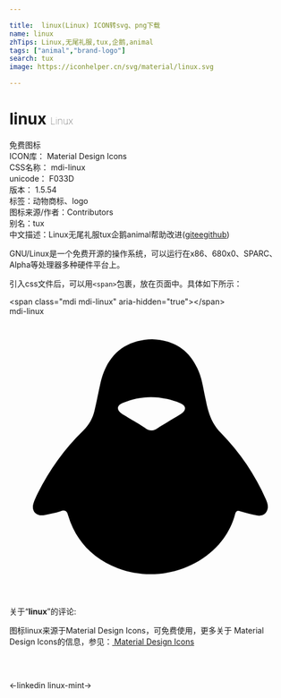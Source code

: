 ```yaml
---

title:  linux(Linux) ICON转svg、png下载
name: linux
zhTips: Linux,无尾礼服,tux,企鹅,animal
tags: ["animal","brand-logo"]
search: tux
image: https://iconhelper.cn/svg/material/linux.svg

---
```


# linux  <small style="font-size: 60%;font-weight: 100">Linux</small>


<div class="detail-page">
<p>
<span><span class="badge-success badge">免费图标</span> </span>
<br/>
<span>
ICON库：
<span class="badge-secondary badge">Material Design Icons</span> 
</span>
<br/>
<span>
CSS名称：
<span class="badge-secondary badge">mdi-linux</span> 
</span>
<br/>
<span>
unicode：
<span class="badge-secondary badge">F033D</span> 
<copy-btn content='F033D' btn-title=""></copy-btn>
<copy-btn :content='String.fromCodePoint(parseInt("F033D", 16))' btn-title="复制U"></copy-btn>
</span>
<br/>
<span>
版本：
<span class="badge-secondary badge">1.5.54</span> 
</span><br/><span>标签：<span class="badge-light badge"><router-link to="/tags/animal.html">动物</router-link></span><span class="badge-light badge"><router-link to="/tags/brand-logo.html">商标、logo</router-link></span></span>
<br/>
<span>图标来源/作者：<span class="badge-light badge">Contributors</span></span> 
<br/>
<span>别名：<span class="badge-light badge">tux</span></span><br/><span class="zh-detail">中文描述：<span class="badge-primary badge">Linux</span><span class="badge-primary badge">无尾礼服</span><span class="badge-primary badge">tux</span><span class="badge-primary badge">企鹅</span><span class="badge-primary badge">animal</span><span class="help-link"><span>帮助改进</span>(<a href="https://gitee.com/liuwave/icon-helper/edit/master/json/material/linux.json" target="_blank" rel="noopener noreferrer">gitee</a><a href="https://github.com/liuwave/icon-helper/edit/master/json/material/linux.json" target="_blank" rel="noopener noreferrer">github</a></span>)</span><br/>
</p>
</div><div class="description description alert alert-light">GNU/Linux是一个免费开源的操作系统，可以运行在x86、680x0、SPARC、Alpha等处理器多种硬件平台上。</div>
<div class="alert alert-dark">
  <i class="mdi mdi-linux mdi-48px"></i>
  <i class="mdi mdi-linux mdi-36px"></i>
  <i class="mdi mdi-linux mdi-24px"></i>
  <i class="mdi mdi-linux mdi-18px"></i>
</div>
<div>
  <p>引入css文件后，可以用<code>&lt;span&gt;</code>包裹，放在页面中。具体如下所示：    
  </p>
  <div class="alert alert-primary" style="font-size: 14px">
    &lt;span class="mdi mdi-linux" aria-hidden="true"&gt;&lt;/span&gt;
    <copy-btn content='<span class="mdi mdi-linux" aria-hidden="true"></span>'></copy-btn>
  </div>
  <div class="alert alert-secondary">
    <i class="mdi mdi-linux"
    style="font-size: 24px"
    aria-hidden="true"></i> mdi-linux
    <copy-btn content="mdi-linux" btn-title="复制图标名称"></copy-btn>
  </div>
</div>
<div id="svg" class="svg-wrap">
<svg xmlns="http://www.w3.org/2000/svg" viewBox="0 0 24 24"><path d="M14.62,8.35C14.2,8.63 12.87,9.39 12.67,9.54C12.28,9.85 11.92,9.83 11.53,9.53C11.33,9.37 10,8.61 9.58,8.34C9.1,8.03 9.13,7.64 9.66,7.42C11.3,6.73 12.94,6.78 14.57,7.45C15.06,7.66 15.08,8.05 14.62,8.35M21.84,15.63C20.91,13.54 19.64,11.64 18,9.97C17.47,9.42 17.14,8.8 16.94,8.09C16.84,7.76 16.77,7.42 16.7,7.08C16.5,6.2 16.41,5.3 16,4.47C15.27,2.89 14,2.07 12.16,2C10.35,2.05 9,2.81 8.21,4.4C8,4.83 7.85,5.28 7.75,5.74C7.58,6.5 7.43,7.29 7.25,8.06C7.1,8.71 6.8,9.27 6.29,9.77C4.68,11.34 3.39,13.14 2.41,15.12C2.27,15.41 2.13,15.7 2.04,16C1.85,16.66 2.33,17.12 3.03,16.96C3.47,16.87 3.91,16.78 4.33,16.65C4.74,16.5 4.9,16.6 5,17C5.65,19.15 7.07,20.66 9.24,21.5C13.36,23.06 18.17,20.84 19.21,16.92C19.28,16.65 19.38,16.55 19.68,16.65C20.14,16.79 20.61,16.89 21.08,17C21.57,17.09 21.93,16.84 22,16.36C22.03,16.1 21.94,15.87 21.84,15.63" /></svg>
</div>
<detail full-name='mdi-linux'></detail>
<div class="icon-detail__container">
<p>关于“<b>linux</b>”的评论:</p>
</div>
<Vssue title="关于“linux”的评论" />    
<div><p>图标linux来源于Material Design Icons，可免费使用，更多关于 Material Design Icons的信息，参见：<a target="_blank" href="https://iconhelper.cn/material.html"> Material Design Icons</a>
</p></div>

<div style="padding:2rem 0 " class="page-nav"><p class="inner"><span class="prev">←<router-link to="/icon/linkedin.html">linkedin</router-link></span> <span class="next"><router-link to="/icon/linux-mint.html">linux-mint</router-link>→</span></p></div>

